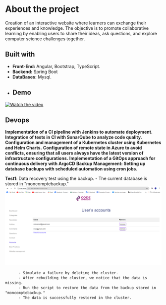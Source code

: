 # About the project
Creation of an interactive website where learners can exchange their experiences and knowledge. The objective is to promote collaborative
learning by enabling users to share their ideas, ask questions, and explore computer science challenges together.
 ## Built with
- **Front-End:** Angular, Bootstrap, TypeScript.
- **Backend:** Spring Boot
- **DataBases:** Mysql.
- ## Demo
[![Watch the video](https://github.com/EYABA12/code-warriors/blob/master/screenshot.PNG)](https://vimeo.com/manage/videos/943214153/privacy)
## Devops
**Implementation of a CI pipeline with Jenkins to automate deployment.**
**Integration of tests in CI with SonarQube to analyze code quality.**
**Configuration and management of a Kubernetes cluster using Kubernetes and 
 Helm Charts.**
 **Configuration of remote state in Azure to avoid conflicts, ensuring that all users 
 always have the latest version of infrastructure configurations.**
 **Implementation of a GitOps approach for continuous delivery with ArgoCD**
 **Backup Management: Setting up database backups with scheduled automation using cron jobs.**
 
 **Test1**: Data recovery test using the backup.
          - The current database is stored in "moncomptebackup."
          ![Project Architecture](TEST2/1.png) <!-- Replace with the link to your architecture image -->

          - Simulate a failure by deleting the cluster.
          - After rebuilding the cluster, we notice that the data is missing.
          - Run the script to restore the data from the backup stored in "moncomptebackup."
          - The data is successfully restored in the cluster.
         
         

         

